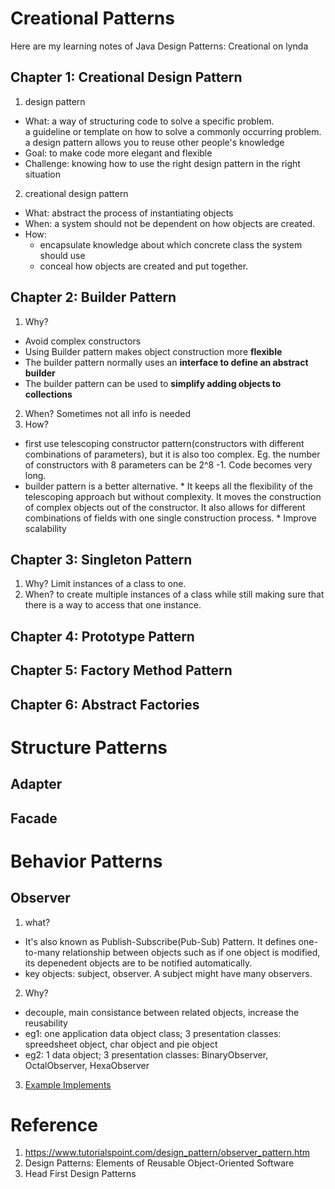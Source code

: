 # Creational Patterns
Here are my learning notes of Java Design Patterns: Creational on lynda
## Chapter 1: Creational Design Pattern
1. design pattern
* What: a way of structuring code to solve a specific problem.   
      a guideline or template on how to solve a commonly occurring problem.
      a design pattern allows you to reuse other people's knowledge
* Goal: to make code more elegant and flexible
* Challenge: knowing how to use the right design pattern in the right situation
2. creational design pattern 
* What: abstract the process of instantiating objects
* When: a system should not be dependent on how objects are created.
* How:
  * encapsulate knowledge about which concrete class the system should use
  * conceal how objects are created and put together.

## Chapter 2: Builder Pattern 
1. Why?   
* Avoid complex constructors
* Using Builder pattern makes object construction more **flexible**
* The builder pattern normally uses an **interface to define an abstract builder**
* The builder pattern can be used to **simplify adding objects to collections**
2. When?  Sometimes not all info is needed
3. How?
* first use telescoping constructor pattern(constructors with different combinations of parameters), but it is also too complex. Eg. the number of constructors with 8 parameters can be 2^8 -1. Code becomes very long.
* builder pattern is a better alternative. 
      * It keeps all the flexibility of the telescoping approach but without complexity. It moves the construction of complex objects out of the constructor. It also allows for different combinations of fields with one single construction process. 
      * Improve scalability

## Chapter 3: Singleton Pattern
1. Why?
Limit instances of a class to one. 
2. When? to create multiple instances of a class while still making sure that there is a way to access that one instance. 
## Chapter 4: Prototype Pattern 
## Chapter 5: Factory Method Pattern
## Chapter 6: Abstract Factories

# Structure Patterns
## Adapter
## Facade

# Behavior Patterns
## Observer 
1. what?  
* It's also known as Publish-Subscribe(Pub-Sub) Pattern. It defines one-to-many relationship between objects such as if one object is modified, its depenedent objects are to be notified automatically.  
* key objects: subject, observer. A subject might have many observers.
2. Why?  
* decouple, main consistance between related objects, increase the reusability 
* eg1: one application data object class; 3 presentation classes: spreedsheet object, char object and pie object
* eg2: 1 data object; 3 presentation classes: BinaryObserver, OctalObserver, HexaObserver
3. [Example Implements](https://www.tutorialspoint.com/design_pattern/observer_pattern.htm)

# Reference
1. https://www.tutorialspoint.com/design_pattern/observer_pattern.htm 
2. Design Patterns: Elements of Reusable Object-Oriented Software
3. Head First Design Patterns 
